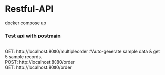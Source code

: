 # Restful-API

docker compose up

### Test api with postmain

<br> GET: http://localhost:8080/multipleorder #Auto-generate sample data & get 5 sample records.
<br> POST: http://localhost:8080/order
<br> GET: http://localhost:8080/order

